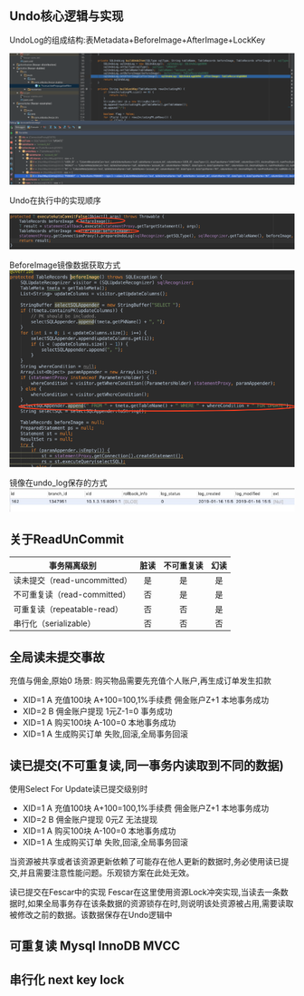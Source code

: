 ## Undo核心逻辑与实现

UndoLog的组成结构:表Metadata+BeforeImage+AfterImage+LockKey

![Undo入口](./images/fescar/undo-in.png)

Undo在执行中的实现顺序

![Undo镜像生成](./images/fescar/undo-image.png)

BeforeImage镜像数据获取方式
![Undo前置镜像](./images/fescar/undo-before.png)

镜像在undo_log保存的方式
![Undo存储格式](./images/fescar/undo-log.png)

## 关于ReadUnCommit

|事务隔离级别	| 脏读 |	不可重复读	| 幻读 |
|---|:---:|:---:|:---:|
|读未提交（read-uncommitted）|是	|是 |是|
|不可重复读（read-committed）	|否	|是	|是|
|可重复读（repeatable-read）	|否	|否	|是|
|串行化（serializable）	   |否	|否	|否|


## 全局读未提交事故

充值与佣金,原始0
场景: 购买物品需要先充值个人账户,再生成订单发生扣款

- XID=1 A 充值100块 A+100=100,1%手续费 佣金账户Z+1 本地事务成功
- XID=2 B 佣金账户提现 1元Z-1=0 事务成功
- XID=1 A 购买100块 A-100=0 本地事务成功
- XID=1 A 生成购买订单 失败,回滚,全局事务回滚

## 读已提交(不可重复读,同一事务内读取到不同的数据)

使用Select For Update读已提交级别时

- XID=1 A 充值100块 A+100=100,1%手续费 佣金账户Z+1 本地事务成功
- XID=2 B 佣金账户提现 0元Z 无法提现
- XID=1 A 购买100块 A-100=0 本地事务成功
- XID=1 A 生成购买订单 失败,回滚,全局事务回滚

当资源被共享或者该资源更新依赖了可能存在他人更新的数据时,务必使用读已提交,并且需要注意性能问题。乐观锁方案在此处无效。

读已提交在Fescar中的实现
Fescar在这里使用资源Lock冲突实现,当读去一条数据时,如果全局事务存在该条数据的资源锁存在时,则说明该处资源被占用,需要读取被修改之前的数据。该数据保存在Undo逻辑中

## 可重复读 Mysql InnoDB MVCC


## 串行化 next key lock

